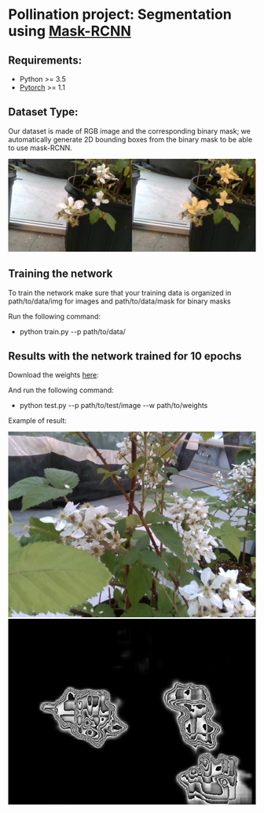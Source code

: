# Pollination project: Segmentation using [Mask-RCNN](https://arxiv.org/pdf/1703.06870.pdf)

## Requirements:

- Python >= 3.5
- [Pytorch](https://github.com/pytorch/pytorch) >= 1.1

## Dataset Type:

Our dataset is made of RGB image and the corresponding binary mask; we automatically generate 2D bounding boxes
from the binary mask to be able to use mask-RCNN.


![alt text](short-2019-05-15-15-41-03_50.png)

## Training the network

To train the network make sure that your training data is organized in
path/to/data/img for images and path/to/data/mask for binary masks


Run the following command: 

-  python train.py --p path/to/data/

## Results with the network trained for 10 epochs

Download the weights [here](https://drive.google.com/file/d/1K3-7pavCZWxGNvUPTnLAjY76JKLnzLlN/view?usp=sharing
):

And run the following command:

- python test.py --p path/to/test/image --w path/to/weights


Example of result:

![alt text](input.png)
![alt text](out.png)